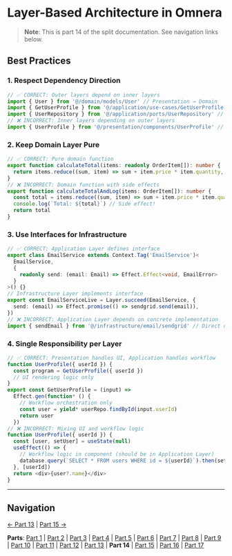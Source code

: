 # Layer-Based Architecture in Omnera

> **Note**: This is part 14 of the split documentation. See navigation links below.


## Best Practices

### 1. Respect Dependency Direction
```typescript
// ✅ CORRECT: Outer layers depend on inner layers
import { User } from '@/domain/models/User' // Presentation → Domain
import { GetUserProfile } from '@/application/use-cases/GetUserProfile' // Presentation → Application
import { UserRepository } from '@/application/ports/UserRepository' // Application → Application Port
// ❌ INCORRECT: Inner layers depending on outer layers
import { UserProfile } from '@/presentation/components/UserProfile' // Domain → Presentation (NEVER!)
```

### 2. Keep Domain Layer Pure
```typescript
// ✅ CORRECT: Pure domain function
export function calculateTotal(items: readonly OrderItem[]): number {
  return items.reduce((sum, item) => sum + item.price * item.quantity, 0)
}
// ❌ INCORRECT: Domain function with side effects
export function calculateTotalAndLog(items: OrderItem[]): number {
  const total = items.reduce((sum, item) => sum + item.price * item.quantity, 0)
  console.log(`Total: ${total}`) // Side effect!
  return total
}
```

### 3. Use Interfaces for Infrastructure
```typescript
// ✅ CORRECT: Application Layer defines interface
export class EmailService extends Context.Tag('EmailService')<
  EmailService,
  {
    readonly send: (email: Email) => Effect.Effect<void, EmailError>
  }
>() {}
// Infrastructure Layer implements interface
export const EmailServiceLive = Layer.succeed(EmailService, {
  send: (email) => Effect.promise(() => sendgrid.send(email)),
})
// ❌ INCORRECT: Application Layer depends on concrete implementation
import { sendEmail } from '@/infrastructure/email/sendgrid' // Direct dependency on infrastructure!
```

### 4. Single Responsibility per Layer
```typescript
// ✅ CORRECT: Presentation handles UI, Application handles workflow
function UserProfile({ userId }) {
  const program = GetUserProfile({ userId })
  // UI rendering logic only
}
export const GetUserProfile = (input) =>
  Effect.gen(function* () {
    // Workflow orchestration only
    const user = yield* userRepo.findById(input.userId)
    return user
  })
// ❌ INCORRECT: Mixing UI and workflow logic
function UserProfile({ userId }) {
  const [user, setUser] = useState(null)
  useEffect(() => {
    // Workflow logic in component (should be in Application Layer)
    database.query(`SELECT * FROM users WHERE id = ${userId}`).then(setUser)
  }, [userId])
  return <div>{user?.name}</div>
}
```
---


## Navigation

[← Part 13](./13-file-structure.md) | [Part 15 →](./15-common-pitfalls.md)


**Parts**: [Part 1](./01-start.md) | [Part 2](./02-overview.md) | [Part 3](./03-what-is-layer-based-architecture.md) | [Part 4](./04-why-layer-based-architecture-for-omnera.md) | [Part 5](./05-omneras-four-layers.md) | [Part 6](./06-layer-1-presentation-layer-uiapi.md) | [Part 7](./07-layer-2-application-layer-use-casesorchestration.md) | [Part 8](./08-layer-3-domain-layer-business-logic.md) | [Part 9](./09-layer-4-infrastructure-layer-external-services.md) | [Part 10](./10-layer-communication-patterns.md) | [Part 11](./11-integration-with-functional-programming.md) | [Part 12](./12-testing-layer-based-architecture.md) | [Part 13](./13-file-structure.md) | **Part 14** | [Part 15](./15-common-pitfalls.md) | [Part 16](./16-resources-and-references.md) | [Part 17](./17-summary.md)